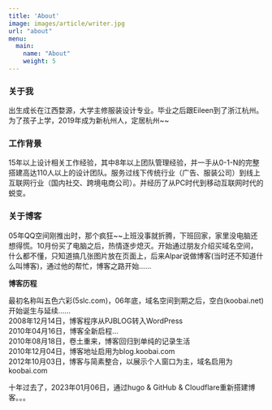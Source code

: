 ```yaml
---
title: 'About'
image: images/article/writer.jpg
url: "about"
menu:
  main:
    name: "About"
    weight: 5
---
```

### 关于我

出生成长在江西婺源，大学主修服装设计专业。毕业之后跟Eileen到了浙江杭州。为了孩子上学，2019年成为新杭州人，定居杭州~~

### 工作背景

15年以上设计相关工作经验，其中8年以上团队管理经验，并一手从0-1-N的完整搭建高达110人以上的设计团队。服务过线下传统行业（广告、服装公司）到线上互联网行业（国内社交、跨境电商公司）。并经历了从PC时代到移动互联网时代的蜕变。 

### 关于博客

05年QQ空间刚推出时，那个疯狂~~上班没事就折腾，下班回家，家里没电脑还想得慌。10月份买了电脑之后，热情逐步熄灭。开始通过朋友介绍买域名空间，什么都不懂，只知道搞几张图片放在页面上，后来Alpar说做博客(当时还不知道什么叫博客)，通过他的帮忙，博客之路开始……<br />

**博客历程**

最初名称叫五色六彩(5slc.com)，06年底，域名空间到期之后，空白(koobai.net)开始诞生与延续……<br />
2008年12月14日，博客程序从PJBLOG转入WordPress<br />
2010年04月16日，博客全新启程…<br />
2010年08月18日，卷土重来，博客回归到单纯的记录生活<br />
2010年12月04日，博客地址启用为blog.koobai.com  <br />
2012年10月03日，博客与简素整合，以展示个人窗口为主，域名启用为koobai.com

十年过去了，2023年01月06日，通过hugo & GitHub & Cloudflare重新搭建博客。。。
